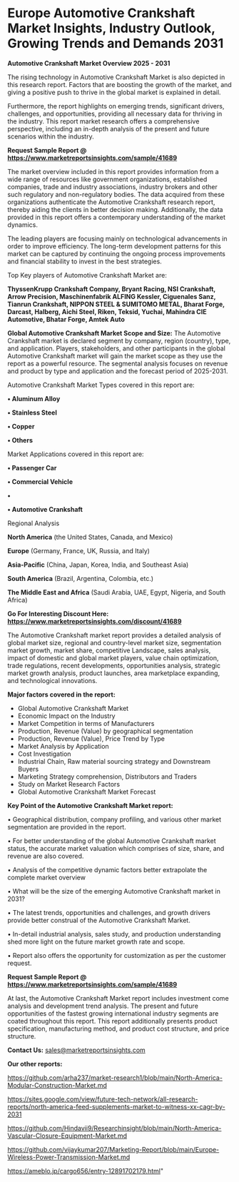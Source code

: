 # Europe Automotive Crankshaft Market Insights, Industry Outlook, Growing Trends and Demands 2031

<Strong> Automotive Crankshaft Market Overview 2025 - 2031</strong>

The rising technology in Automotive Crankshaft Market is also depicted in this research report. Factors that are boosting the growth of the market, and giving a positive push to thrive in the global market is explained in detail.

Furthermore, the report highlights on emerging trends, significant drivers, challenges, and opportunities, providing all necessary data for thriving in the industry. This report market research offers a comprehensive perspective, including an in-depth analysis of the present and future scenarios within the industry.

<strong>Request Sample Report @ <a href=https://www.marketreportsinsights.com/sample/41689>https://www.marketreportsinsights.com/sample/41689</a></strong>

The market overview included in this report provides information from a wide range of resources like government organizations, established companies, trade and industry associations, industry brokers and other such regulatory and non-regulatory bodies. The data acquired from these organizations authenticate the Automotive Crankshaft research report, thereby aiding the clients in better decision making. Additionally, the data provided in this report offers a contemporary understanding of the market dynamics.

The leading players are focusing mainly on technological advancements in order to improve efficiency. The long-term development patterns for this market can be captured by continuing the ongoing process improvements and financial stability to invest in the best strategies.

Top Key players of Automotive Crankshaft Market are:

<strong>ThyssenKrupp Crankshaft Company, Bryant Racing, NSI Crankshaft, Arrow Precision, Maschinenfabrik ALFING Kessler, Ciguenales Sanz, Tianrun Crankshaft, NIPPON STEEL & SUMITOMO METAL, Bharat Forge, Darcast, Halberg, Aichi Steel, Riken, Teksid, Yuchai, Mahindra CIE Automotive, Bhatar Forge, Amtek Auto</strong>

<strong><b>Global Automotive Crankshaft Market Scope and Size:</b></strong>
The Automotive Crankshaft market is declared segment by company, region (country), type, and application. Players, stakeholders, and other participants in the global Automotive Crankshaft market will gain the market scope as they use the report as a powerful resource. The segmental analysis focuses on revenue and product by type and application and the forecast period of 2025-2031.

Automotive Crankshaft Market Types covered in this report are:

<strong>•  Aluminum Alloy

•  Stainless Steel

•  Copper

•  Others</strong>

Market Applications covered in this report are:

<strong>•  Passenger Car

•  Commercial Vehicle

•  

•  Automotive Crankshaft</strong> 

Regional Analysis

<strong>North America</strong> (the United States, Canada, and Mexico)

<strong>Europe</strong> (Germany, France, UK, Russia, and Italy)

<strong>Asia-Pacific</strong> (China, Japan, Korea, India, and Southeast Asia)

<strong>South America</strong> (Brazil, Argentina, Colombia, etc.)

<strong>The Middle East and Africa</strong> (Saudi Arabia, UAE, Egypt, Nigeria, and South Africa)

<strong>Go For Interesting Discount Here: <a href=https://www.marketreportsinsights.com/discount/41689>https://www.marketreportsinsights.com/discount/41689</a></strong>

The Automotive Crankshaft market report provides a detailed analysis of global market size, regional and country-level market size, segmentation market growth, market share, competitive Landscape, sales analysis, impact of domestic and global market players, value chain optimization, trade regulations, recent developments, opportunities analysis, strategic market growth analysis, product launches, area marketplace expanding, and technological innovations.

<strong><b>Major factors covered in the report:</b></strong>
<ul>
  <li>Global Automotive Crankshaft Market </li>
  <li>Economic Impact on the Industry</li>
  <li>Market Competition in terms of Manufacturers</li>
  <li>Production, Revenue (Value) by geographical segmentation</li>
  <li>Production, Revenue (Value), Price Trend by Type</li>
  <li>Market Analysis by Application</li>
  <li>Cost Investigation</li>
  <li>Industrial Chain, Raw material sourcing strategy and Downstream Buyers</li>
  <li>Marketing Strategy comprehension, Distributors and Traders</li>
  <li>Study on Market Research Factors</li>
  <li>Global Automotive Crankshaft Market Forecast</li>
</ul>

<strong><b>Key Point of the Automotive Crankshaft Market report:</b></strong>

• Geographical distribution, company profiling, and various other market segmentation are provided in the report.

• For better understanding of the global Automotive Crankshaft market status, the accurate market valuation which comprises of size, share, and revenue are also covered.

• Analysis of the competitive dynamic factors better extrapolate the complete market overview

• What will be the size of the emerging Automotive Crankshaft market in 2031?

• The latest trends, opportunities and challenges, and growth drivers provide better construal of the Automotive Crankshaft Market.

• In-detail industrial analysis, sales study, and production understanding shed more light on the future market growth rate and scope.

• Report also offers the opportunity for customization as per the customer request.

<strong>Request Sample Report @ <a href=https://www.marketreportsinsights.com/sample/41689>https://www.marketreportsinsights.com/sample/41689</a></strong>

At last, the Automotive Crankshaft Market report includes investment come analysis and development trend analysis. The present and future opportunities of the fastest growing international industry segments are coated throughout this report. This report additionally presents product specification, manufacturing method, and product cost structure, and price structure.

<strong>Contact Us:</strong>
sales@marketreportsinsights.com

<strong>Our other reports:</strong>

<a href=https://github.com/arha237/market-research1/blob/main/North-America-Modular-Construction-Market.md>https://github.com/arha237/market-research1/blob/main/North-America-Modular-Construction-Market.md</a>

<a href=https://sites.google.com/view/future-tech-network/all-research-reports/north-america-feed-supplements-market-to-witness-xx-cagr-by-2031>https://sites.google.com/view/future-tech-network/all-research-reports/north-america-feed-supplements-market-to-witness-xx-cagr-by-2031</a>

<a href=https://github.com/Hindavii9/Researchinsight/blob/main/North-America-Vascular-Closure-Equipment-Market.md>https://github.com/Hindavii9/Researchinsight/blob/main/North-America-Vascular-Closure-Equipment-Market.md</a>

<a href=https://github.com/vijaykumar207/Marketing-Report/blob/main/Europe-Wireless-Power-Transmission-Market.md>https://github.com/vijaykumar207/Marketing-Report/blob/main/Europe-Wireless-Power-Transmission-Market.md</a>

<a href=https://ameblo.jp/cargo656/entry-12891702179.html>https://ameblo.jp/cargo656/entry-12891702179.html</a>"
